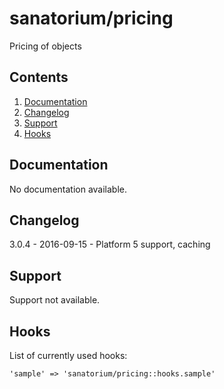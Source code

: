 # sanatorium/pricing

Pricing of objects

## Contents

1. [Documentation](#documentation)
2. [Changelog](#changelog)
3. [Support](#support)
4. [Hooks](#hooks)

## Documentation

No documentation available.

## Changelog

3.0.4 - 2016-09-15 - Platform 5 support, caching

## Support

Support not available.

## Hooks

List of currently used hooks:

    'sample' => 'sanatorium/pricing::hooks.sample'